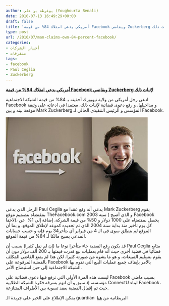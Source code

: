 ```yaml
---
author: يوغرطة بن علي (Youghourta Benali)
date: 2010-07-13 16:49:29+00:00
draft: false
title: 'أمريكي يدعي امتلاك 84% من قيمة Facebook ويقاضي Zuckerberg لإثبات ذلك  '
type: post
url: /2010/07/man-claims-own-84-percent-facebook/
categories:
- أخبار الشركات
- متفرقات
tags:
- facebook
- Paul Ceglia
- Zuckerberg
---
```


**[أمريكي يدعي امتلاك 84% من قيمة Facebook ويقاضي Zuckerberg لإثبات ذلك](https://www.it-scoop.com/2010/07/Man-claims-own-84-percent-Facebook)**




ادعى رجل أمريكي من ولاية نيويورك أحقيته بـ 84% من قيمة الشبكة الاجتماعية Facebook و مداخيلها، و رفع دعوى قضائية لإثبات ذلك، معتمدا في ادعائه على وثيقة موقعة بينه و بين Mark Zuckerberg المؤسس و الرئيس التنفيذي الحالي لـ Facebook.




[![](facebook-mark-zuckerberg.jpg)
](https://www.it-scoop.com/2010/07/Man-claims-own-84-percent-Facebook)


الرجل الذي يدعى Paul Ceglia يدعي أنه وقع عقدا مع Mark Zuckerberg يقوم بمقتضاه بتصميم موقع TheFacebook.com سنة 2003 ( و الذي أصبح Facebook لاحقا)، يحصل بمقتضاه على 1000 دولار و 50% من قيمة الشركة، إضافة إلى 1%  عن كل يوم تأخير منذ بداية سنة 2004 الذي تم تحديده كموعد لإطلاق الموقع، و بما أن الموقع لم ينطلق سوى في الـ 4 من فبراير أي بتأخر34 يوم فإنه و حسب حسابات المدعي يصبح مالكا لـ 84% من قيمة الموقع.

قد يكون رفع القضية جاء متأخرا نوعا ما (إن لم نقل كثيرا) بسبب أن Paul Ceglia متابع قضائيا في قضية أخرى حيث أنه قام بعمليات بيع قدرت قيمتها بـ 200 ألف دولار دون أن يقوم بتسليم المبيعات، و هو ما يشوه من صورته كثيرا. لكن هذا لم يمنع القاضي المكلف بالقضية المرفوعة على Facebook بالأمر بإيقاف جميع عمليات البيع التي تقوم بها الشبكة الاجتماعية إلى حين استيضاح الأمر.

ليست هذه المرة الأولى التي ترفع فيها دعوى قضائية على Facebook بسبب ماضي مؤسسه، إذ سبق و أن اتهم بسرقة فكرة الشبكة الطلابية ConnectU لبناء Facebook، حيث تم إقفال القضية بعقد تسوية بين الأطراف المتنازعة.

يمكن الإطلاع على الخبر على جريدة الـ guardian  البريطانية من [هنا](http://www.guardian.co.uk/technology/pda/2010/jul/13/facebook-ceglia-lawsuit)
